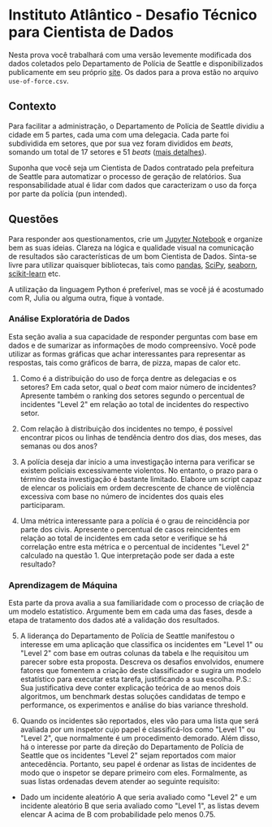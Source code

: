 # Instituto Atlântico - Desafio Técnico para Cientista de Dados

Nesta prova você trabalhará com uma versão levemente modificada dos dados coletados pelo Departamento
de Polícia de Seattle e disponibilizados publicamente em seu próprio
[site](https://www.seattle.gov/police/information-and-data/use-of-force-data/use-of-force-dataset). Os dados
para a prova estão no arquivo `use-of-force.csv`.

## Contexto

Para facilitar a administração, o Departamento de Polícia de Seattle dividiu a cidade em 5 partes, cada uma
com uma delegacia. Cada parte foi subdividida em setores, que por sua vez foram divididos em *beats*,
somando um total de 17 setores e 51 *beats*
([mais detalhes](https://www.seattle.gov/police/information-and-data/tweets-by-beat)).

Suponha que você seja um Cientista de Dados contratado pela prefeitura de Seattle para automatizar o
processo de geração de relatórios. Sua responsabilidade atual é lidar com dados que caracterizam o uso
da força por parte da polícia (pun intended).

## Questões

Para responder aos questionamentos, crie um [Jupyter Notebook](https://ipython.org/notebook.html) e
organize bem as suas ideias. Clareza na lógica e qualidade visual na comunicação de resultados são
características de um bom Cientista de Dados. Sinta-se livre para utilizar quaisquer bibliotecas, tais como
[pandas](https://pandas.pydata.org/), [SciPy](https://www.scipy.org/),
[seaborn](http://seaborn.pydata.org/index.html), [scikit-learn](http://scikit-learn.org/stable/index.html) etc.

A utilização da linguagem Python é preferível, mas se você já é acostumado com R, Julia ou alguma outra,
fique à vontade.

### Análise Exploratória de Dados

Esta seção avalia a sua capacidade de responder perguntas com base em dados e de sumarizar as
informações de modo compreensivo. Você pode utilizar as formas gráficas que achar interessantes para
representar as respostas, tais como gráficos de barra, de pizza, mapas de calor etc.

1. Como é a distribuição do uso de força dentre as delegacias e os setores? Em cada setor, qual o *beat* com
maior número de incidentes? Apresente também o ranking dos setores segundo o percentual de incidentes
"Level 2" em relação ao total de incidentes do respectivo setor.

2. Com relação à distribuição dos incidentes no tempo, é possível encontrar picos ou linhas de tendência
dentro dos dias, dos meses, das semanas ou dos anos?

3. A polícia deseja dar início a uma investigação interna para verificar se existem policiais excessivamente
violentos. No entanto, o prazo para o término desta investigação é bastante limitado. Elabore um script capaz
de elencar os policiais em ordem decrescente de chance de violência excessiva com base no número de
incidentes dos quais eles participaram.

4. Uma métrica interessante para a polícia é o grau de reincidência por parte dos civis. Apresente o percentual
de casos reincidentes em relação ao total de incidentes em cada setor e verifique se há correlação entre esta
métrica e o percentual de incidentes "Level 2" calculado na questão 1. Que interpretação pode ser dada a
este resultado?

### Aprendizagem de Máquina

Esta parte da prova avalia a sua familiaridade com o processo de criação de um modelo estatístico.
Argumente bem em cada uma das fases, desde a etapa de tratamento dos dados até a validação dos
resultados.

5. A liderança do Departamento de Polícia de Seattle manifestou o interesse em uma aplicação que classifica
os incidentes em "Level 1" ou "Level 2" com base em outras colunas da tabela e lhe requisitou um parecer
sobre esta proposta. Descreva os desafios envolvidos, enumere fatores que fomentem a criação deste
classificador e sugira um modelo estatístico para executar esta tarefa, justificando a sua escolha.
P.S.: Sua justificativa deve conter explicação teórica de ao menos dois algoritmos, um benchmark destas
soluções candidatas de tempo e performance, os experimentos e análise do bias variance threshold.

6. Quando os incidentes são reportados, eles vão para uma lista que será avaliada por um inspetor cujo
papel é classificá-los como "Level 1" ou "Level 2", que normalmente é um procedimento demorado. Além
disso, há o interesse por parte da direção do Departamento de Polícia de Seattle que os incidentes "Level 2"
sejam reportados com maior antecedência. Portanto, seu papel é ordenar as listas de incidentes de modo
que o inspetor se depare primeiro com eles. Formalmente, as suas listas ordenadas devem atender ao
seguinte requisito:

* Dado um incidente aleatório A que seria avaliado como "Level 2" e um incidente aleatório B que seria
avaliado como "Level 1", as listas devem elencar A acima de B com probabilidade pelo menos 0.75.
